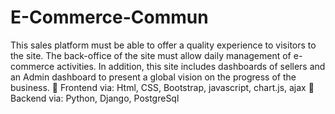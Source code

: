 # E-Commerce-Commun
This sales platform must be able to offer a quality experience to visitors to the site. The back-office of the site must allow daily management of e-commerce activities.
 In addition, this site includes dashboards of sellers and an Admin dashboard to present a global vision on the progress of the business.
 Frontend via: Html, CSS, Bootstrap, javascript, chart.js, ajax
 Backend via: Python, Django, PostgreSql 
